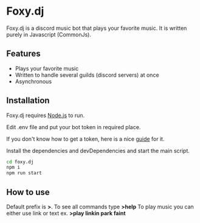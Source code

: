 # Foxy.dj

Foxy.dj is a discord music bot that plays your favorite music.
It is written purely in Javascript (CommonJs).

## Features

- Plays your favorite music
- Written to handle several guilds (discord servers) at once
- Asynchronous

## Installation

Foxy.dj requires [Node.js](https://nodejs.org/) to run.

Edit .env file and put your bot token in required place.

If you don't know how to get a token, here is a nice [guide](https://www.writebots.com/discord-bot-token/) for it.

Install the dependencies and devDependencies and start the main script.

```sh
cd foxy.dj
npm i
npm run start
```

## How to use
Default prefix is **>**.
To see all commands type **>help**
To play music you can either use link or text ex. **>play linkin park faint**
